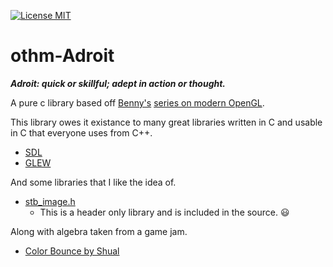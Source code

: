 [![License MIT](https://img.shields.io/github/license/mashape/apistatus.svg)](http://mit-license.org/)
# othm-Adroit
***Adroit: quick or skillful; adept in action or thought.***

A pure c library based off [Benny's](https://github.com/BennyQBD) [series on modern OpenGL](https://www.youtube.com/watch?v=ftiKrP3gW3k&index=1&list=PLEETnX-uPtBXT9T-hD0Bj31DSnwio-ywh). 

This library owes it existance to many great libraries written in C and usable in C that everyone uses from C++.
* [SDL](https://www.libsdl.org/)
* [GLEW](http://glew.sourceforge.net/)

And some libraries that I like the idea of.
* [stb_image.h](https://github.com/nothings/stb)
  * This is a header only library and is included in the source. :smiley:

Along with algebra taken from a game jam.
* [Color Bounce by Shual](https://github.com/shua/jams/tree/master/ld26)
